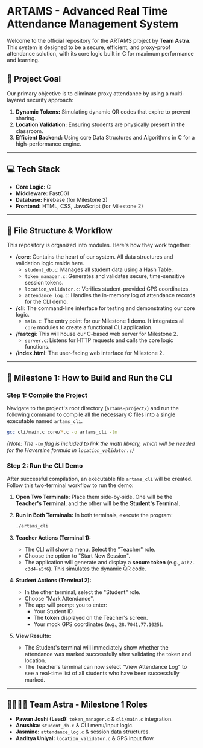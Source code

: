 # ARTAMS - Advanced Real Time Attendance Management System

Welcome to the official repository for the ARTAMS project by **Team Astra**. This system is designed to be a secure, efficient, and proxy-proof attendance solution, with its core logic built in C for maximum performance and learning.

## 🎯 Project Goal

Our primary objective is to eliminate proxy attendance by using a multi-layered security approach:
1.  **Dynamic Tokens:** Simulating dynamic QR codes that expire to prevent sharing.
2.  **Location Validation:** Ensuring students are physically present in the classroom.
3.  **Efficient Backend:** Using core Data Structures and Algorithms in C for a high-performance engine.

---

## 💻 Tech Stack

- **Core Logic:** C
- **Middleware:** FastCGI
- **Database:** Firebase (for Milestone 2)
- **Frontend:** HTML, CSS, JavaScript (for Milestone 2)

---

## 📁 File Structure & Workflow

This repository is organized into modules. Here's how they work together:

- **/core**: Contains the heart of our system. All data structures and validation logic reside here.
  - `student_db.c`: Manages all student data using a Hash Table.
  - `token_manager.c`: Generates and validates secure, time-sensitive session tokens.
  - `location_validator.c`: Verifies student-provided GPS coordinates.
  - `attendance_log.c`: Handles the in-memory log of attendance records for the CLI demo.
- **/cli**: The command-line interface for testing and demonstrating our core logic.
  - `main.c`: The entry point for our Milestone 1 demo. It integrates all `core` modules to create a functional CLI application.
- **/fastcgi**: This will house our C-based web server for Milestone 2.
  - `server.c`: Listens for HTTP requests and calls the core logic functions.
- **/index.html**: The user-facing web interface for Milestone 2.

---

## 🚀 Milestone 1: How to Build and Run the CLI

### Step 1: Compile the Project

Navigate to the project's root directory (`artams-project/`) and run the following command to compile all the necessary C files into a single executable named `artams_cli`.

```bash
gcc cli/main.c core/*.c -o artams_cli -lm
```
*(Note: The `-lm` flag is included to link the math library, which will be needed for the Haversine formula in `location_validator.c`)*

### Step 2: Run the CLI Demo

After successful compilation, an executable file `artams_cli` will be created. Follow this two-terminal workflow to run the demo:

1.  **Open Two Terminals:** Place them side-by-side. One will be the **Teacher's Terminal**, and the other will be the **Student's Terminal**.

2.  **Run in Both Terminals:** In both terminals, execute the program:
    ```bash
    ./artams_cli
    ```

3.  **Teacher Actions (Terminal 1):**
    - The CLI will show a menu. Select the "Teacher" role.
    - Choose the option to "Start New Session".
    - The application will generate and display a **secure token** (e.g., `a1b2-c3d4-e5f6`). This simulates the dynamic QR code.

4.  **Student Actions (Terminal 2):**
    - In the other terminal, select the "Student" role.
    - Choose "Mark Attendance".
    - The app will prompt you to enter:
      - Your Student ID.
      - The **token** displayed on the Teacher's screen.
      - Your mock GPS coordinates (e.g., `28.7041,77.1025`).

5.  **View Results:**
    - The Student's terminal will immediately show whether the attendance was marked successfully after validating the token and location.
    - The Teacher's terminal can now select "View Attendance Log" to see a real-time list of all students who have been successfully marked.

---

## 👨‍👩‍👧‍👦 Team Astra - Milestone 1 Roles

- **Pawan Joshi (Lead):** `token_manager.c` & `cli/main.c` integration.
- **Anushka:** `student_db.c` & CLI menu/input logic.
- **Jasmine:** `attendance_log.c` & session data structures.
- **Aaditya Uniyal:** `location_validator.c` & GPS input flow.
